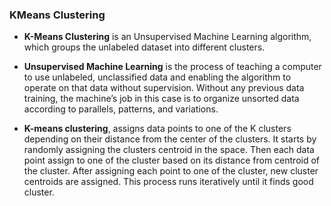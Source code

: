 ### KMeans Clustering
- **K-Means Clustering** is an Unsupervised Machine Learning algorithm, which groups the unlabeled dataset into different clusters.

- **Unsupervised Machine Learning** is the process of teaching a computer to use unlabeled, unclassified data and enabling the algorithm to operate on that data without supervision. Without any previous data training, the machine’s job in this case is to organize unsorted data according to parallels, patterns, and variations. 

- **K-means clustering**, assigns data points to one of the K clusters depending on their distance from the center of the clusters. It starts by randomly assigning the clusters centroid in the space. Then each data point assign to one of the cluster based on its distance from centroid of the cluster. After assigning each point to one of the cluster, new cluster centroids are assigned. This process runs iteratively until it finds good cluster.
